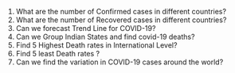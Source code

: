 1. What are the number of Confirmed cases in different countries?
2. What are the number of Recovered cases in different countries?
3. Can we forecast Trend Line for COVID-19?
4. Can we Group Indian States and find covid-19 deaths?
5. Find 5 Highest Death rates in International Level?
6. Find 5 least Death rates ?
7. Can we find the variation in COVID-19 cases around the world?
